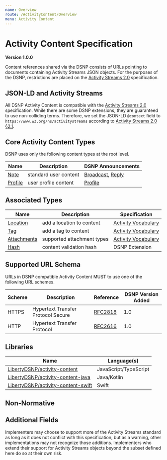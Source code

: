 ```yaml
---
name: Overview
route: /ActivityContent/Overview
menu: Activity Content
---
```


# Activity Content Specification
__Version 1.0.0__

Content references shared via the DSNP consists of URLs pointing to documents containing Activity Streams JSON objects.
For the purposes of the DSNP, restrictions are placed on the [Activity Streams 2.0](https://www.w3.org/TR/activitystreams-core/) specification.

## JSON-LD and Activity Streams

All DSNP Activity Content is compatible with the [Activity Streams 2.0](https://www.w3.org/TR/activitystreams-core/) specification.
While there are some DSNP extensions, they are guaranteed to use non-colliding terms.
Therefore, we set the JSON-LD `@context` field to `https://www.w3.org/ns/activitystreams` according to [Activity Streams 2.0 §2.1](https://www.w3.org/TR/activitystreams-core/#jsonld).

## Core Activity Content Types

DSNP uses only the following content types at the root level.

| Name | Description | DSNP Announcements |
| ---- | ----------- | -------------------- |
[Note](/ActivityContent/Types/Note) | standard user content | [Broadcast](/DSNP/Types/Broadcast), [Reply](/DSNP/Types/Reply) |
[Profile](/ActivityContent/Types/Profile) | user profile content | [Profile](/DSNP/Types/Profile) |

## Associated Types

| Name | Description | Specification |
| ---- | ----------- | ------------- |
[Location](/ActivityContent/Associated/Location) | add a location to content | [Activity Vocabulary](https://www.w3.org/TR/activitystreams-vocabulary/) |
[Tag](/ActivityContent/Associated/Tag) | add a tag to content | [Activity Vocabulary](https://www.w3.org/TR/activitystreams-vocabulary/) |
[Attachments](/ActivityContent/Associated/Attachments) | supported attachment types | [Activity Vocabulary](https://www.w3.org/TR/activitystreams-vocabulary/) |
[Hash](/ActivityContent/Associated/Hash) | content validation hash | DSNP Extension |

## Supported URL Schema

URLs in DSNP compatible Activity Content MUST to use one of the following URL schemes.

| Scheme | Description | Reference | DSNP Version Added |
| ------ |------------ | --------- | ------------------ |
| HTTPS | Hypertext Transfer Protocol Secure | [RFC2818](https://datatracker.ietf.org/doc/html/rfc2818) | 1.0 |
| HTTP | Hypertext Transfer Protocol | [RFC2616](https://datatracker.ietf.org/doc/html/rfc2616) | 1.0 |

## Libraries

| Name | Language(s) |
| --- | --- |
| [LibertyDSNP/activity-content](https://github.com/LibertyDSNP/activity-content) | JavaScript/TypeScript |
| [LibertyDSNP/activity-content-java](https://github.com/LibertyDSNP/activity-content-java) | Java/Kotlin |
| [LibertyDSNP/activity-content-swift](https://github.com/LibertyDSNP/activity-content-swift) | Swift |

## Non-Normative

## Additional Fields

Implementers may choose to support more of the Activity Streams standard as long as it does not conflict with this specification, but as a warning, other implementations may not recognize those additions.
Implementers who extend their support for Activity Streams objects beyond the subset defined here do so at their own risk.
